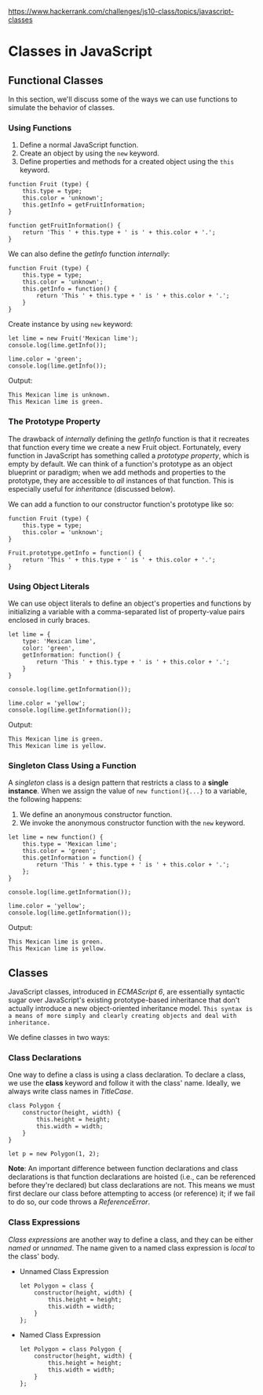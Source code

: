 https://www.hackerrank.com/challenges/js10-class/topics/javascript-classes
# Classes in JavaScript

## Functional Classes
In this section, we'll discuss some of the ways we can use functions to simulate the behavior of classes.
### Using Functions
1. Define a normal JavaScript function.
2. Create an object by using the `new` keyword.
3. Define properties and methods for a created object using the `this` keyword.
```
function Fruit (type) {
    this.type = type;
    this.color = 'unknown';
    this.getInfo = getFruitInformation;
}

function getFruitInformation() {
    return 'This ' + this.type + ' is ' + this.color + '.';
}
```
We can also define the _getInfo_ function _internally_:
```
function Fruit (type) {
    this.type = type;
    this.color = 'unknown';
    this.getInfo = function() {
        return 'This ' + this.type + ' is ' + this.color + '.';
    }
}
```
Create instance by using `new` keyword:
```
let lime = new Fruit('Mexican lime');
console.log(lime.getInfo());

lime.color = 'green';
console.log(lime.getInfo());
```
Output:
```
This Mexican lime is unknown.
This Mexican lime is green.
```
### The Prototype Property
The drawback of _internally_ defining the _getInfo_ function is that it recreates that function every time we create a new Fruit object. Fortunately, every function in JavaScript has something called a _prototype property_, which is empty by default. We can think of a function's prototype as an object blueprint or paradigm; when we add methods and properties to the prototype, they are accessible to _all_ instances of that function. This is especially useful for _inheritance_ (discussed below).

We can add a function to our constructor function's prototype like so:
```
function Fruit (type) {
    this.type = type;
    this.color = 'unknown';
}

Fruit.prototype.getInfo = function() {
    return 'This ' + this.type + ' is ' + this.color + '.';
}
```

### Using Object Literals
We can use object literals to define an object's properties and functions by initializing a variable with a comma-separated list of property-value pairs enclosed in curly braces.
```
let lime = {
    type: 'Mexican lime',
    color: 'green',
    getInformation: function() {
        return 'This ' + this.type + ' is ' + this.color + '.';
    }
}

console.log(lime.getInformation());

lime.color = 'yellow';
console.log(lime.getInformation());
```
Output:
```
This Mexican lime is green.
This Mexican lime is yellow.
```

### Singleton Class Using a Function
A _singleton_ class is a design pattern that restricts a class to a **single instance**. When we assign the value of `new function(){...}` to a variable, the following happens:

1. We define an anonymous constructor function.
2. We invoke the anonymous constructor function with the `new` keyword.
```
let lime = new function() {
    this.type = 'Mexican lime';
    this.color = 'green';
    this.getInformation = function() {
        return 'This ' + this.type + ' is ' + this.color + '.';
    };
}

console.log(lime.getInformation());

lime.color = 'yellow';
console.log(lime.getInformation());
```
Output:
```
This Mexican lime is green.
This Mexican lime is yellow.
```

## Classes
JavaScript classes, introduced in _ECMAScript 6_, are essentially syntactic sugar over JavaScript's existing prototype-based inheritance that don't actually introduce a new object-oriented inheritance model. `This syntax is a means of more simply and clearly creating objects and deal with inheritance.`

We define classes in two ways:

### Class Declarations
One way to define a class is using a class declaration. To declare a class, we use the **class** keyword and follow it with the class' name. Ideally, we always write class names in _TitleCase_.
```
class Polygon {
    constructor(height, width) {
        this.height = height;
        this.width = width;
    }
}

let p = new Polygon(1, 2);
```
**Note**: An important difference between function declarations and class declarations is that function declarations are hoisted (i.e., can be referenced before they're declared) but class declarations are not. This means we must first declare our class before attempting to access (or reference) it; if we fail to do so, our code throws a _ReferenceError_.

### Class Expressions
_Class expressions_ are another way to define a class, and they can be either _named_ or _unnamed_. The name given to a named class expression is _local_ to the class' body.
* Unnamed Class Expression
    ```
    let Polygon = class {
        constructor(height, width) {
            this.height = height;
            this.width = width;
        }
    };
    ```
* Named Class Expression
    ```
    let Polygon = class Polygon {
        constructor(height, width) {
            this.height = height;
            this.width = width;
        }
    };
    ```







